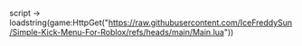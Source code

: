 script -> loadstring(game:HttpGet("https://raw.githubusercontent.com/IceFreddySun/Simple-Kick-Menu-For-Roblox/refs/heads/main/Main.lua")) 
